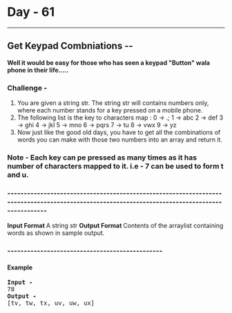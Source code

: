  # Day - 61
---
## Get Keypad Combniations --
<b>Well it would be easy for those who has seen a keypad "Button" wala phone in their life.....  </b> 

### Challenge -
1. You are given a string str. The string str will contains numbers only, where each number stands for a key pressed on a mobile phone.
2. The following list is the key to characters map :
    0 -> .;
    1 -> abc
    2 -> def
    3 -> ghi
    4 -> jkl
    5 -> mno
    6 -> pqrs
    7 -> tu
    8 -> vwx
    9 -> yz
3. Now just like the good old days, you have to get all the combinations of words you can make with those two numbers into an array and return it.

### Note - Each key can pe pressed as many times as it has number of characters mapped to it. i.e - 7 can be used to form t and u.
    


### ----------------------------------------------------------------------------------------------------------------------------------------------
<b>Input Format </b>
A string str
<b>Output Format </b>
Contents of the arraylist containing words as shown in sample output.

### -----------------------------------------------
#### Example 
<pre>
<b>Input -                    </b>                                
78               
<b>Output -    </b>
[tv, tw, tx, uv, uw, ux]
</pre>
 